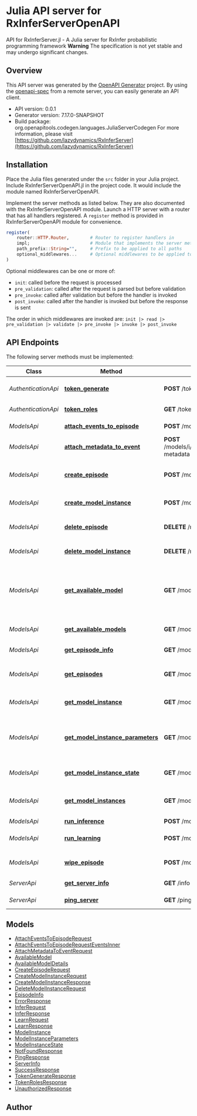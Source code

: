 # Julia API server for RxInferServerOpenAPI

API for RxInferServer.jl - A Julia server for RxInfer probabilistic programming framework
**Warning** The specification is not yet stable and may undergo significant changes.


## Overview
This API server was generated by the [OpenAPI Generator](https://openapi-generator.tech) project.  By using the [openapi-spec](https://openapis.org) from a remote server, you can easily generate an API client.

- API version: 0.0.1
- Generator version: 7.17.0-SNAPSHOT
- Build package: org.openapitools.codegen.languages.JuliaServerCodegen
For more information, please visit [https://github.com/lazydynamics/RxInferServer](https://github.com/lazydynamics/RxInferServer)


## Installation
Place the Julia files generated under the `src` folder in your Julia project. Include RxInferServerOpenAPI.jl in the project code.
It would include the module named RxInferServerOpenAPI.

Implement the server methods as listed below. They are also documented with the RxInferServerOpenAPI module.
Launch a HTTP server with a router that has all handlers registered. A `register` method is provided in RxInferServerOpenAPI module for convenience.

```julia
register(
    router::HTTP.Router,        # Router to register handlers in
    impl;                       # Module that implements the server methods
    path_prefix::String="",     # Prefix to be applied to all paths
    optional_middlewares...     # Optional middlewares to be applied to all handlers
)
```

Optional middlewares can be one or more of:
- `init`: called before the request is processed
- `pre_validation`: called after the request is parsed but before validation
- `pre_invoke`: called after validation but before the handler is invoked
- `post_invoke`: called after the handler is invoked but before the response is sent

The order in which middlewares are invoked are:
`init |> read |> pre_validation |> validate |> pre_invoke |> invoke |> post_invoke`


## API Endpoints

The following server methods must be implemented:

Class | Method | HTTP request | Description
------------ | ------------- | ------------- | -------------
*AuthenticationApi* | [**token_generate**](docs/AuthenticationApi.md#token_generate) | **POST** /token/generate | Generate authentication token
*AuthenticationApi* | [**token_roles**](docs/AuthenticationApi.md#token_roles) | **GET** /token/roles | Get token roles
*ModelsApi* | [**attach_events_to_episode**](docs/ModelsApi.md#attach_events_to_episode) | **POST** /models/i/{instance_id}/episodes/{episode_name}/attach-events | Attach events to an episode
*ModelsApi* | [**attach_metadata_to_event**](docs/ModelsApi.md#attach_metadata_to_event) | **POST** /models/i/{instance_id}/episodes/{episode_name}/events/{event_id}/attach-metadata | Attach metadata to an event
*ModelsApi* | [**create_episode**](docs/ModelsApi.md#create_episode) | **POST** /models/i/{instance_id}/create-episode | Create a new episode for a model instance
*ModelsApi* | [**create_model_instance**](docs/ModelsApi.md#create_model_instance) | **POST** /models/create-instance | Create a new model instance
*ModelsApi* | [**delete_episode**](docs/ModelsApi.md#delete_episode) | **DELETE** /models/i/{instance_id}/episodes/{episode_name} | Delete an episode for a model
*ModelsApi* | [**delete_model_instance**](docs/ModelsApi.md#delete_model_instance) | **DELETE** /models/i/{instance_id} | Delete a model instance
*ModelsApi* | [**get_available_model**](docs/ModelsApi.md#get_available_model) | **GET** /models/available/{model_name} | Get information about a specific model available for creation
*ModelsApi* | [**get_available_models**](docs/ModelsApi.md#get_available_models) | **GET** /models/available | Get models available for creation
*ModelsApi* | [**get_episode_info**](docs/ModelsApi.md#get_episode_info) | **GET** /models/i/{instance_id}/episodes/{episode_name} | Get episode information
*ModelsApi* | [**get_episodes**](docs/ModelsApi.md#get_episodes) | **GET** /models/i/{instance_id}/episodes | Get all episodes for a model instance
*ModelsApi* | [**get_model_instance**](docs/ModelsApi.md#get_model_instance) | **GET** /models/i/{instance_id} | Get model instance information
*ModelsApi* | [**get_model_instance_parameters**](docs/ModelsApi.md#get_model_instance_parameters) | **GET** /models/i/{instance_id}/parameters | Get the parameters of a model instance (current episode)
*ModelsApi* | [**get_model_instance_state**](docs/ModelsApi.md#get_model_instance_state) | **GET** /models/i/{instance_id}/state | Get the state of a model instance
*ModelsApi* | [**get_model_instances**](docs/ModelsApi.md#get_model_instances) | **GET** /models/instances | Get all created model instances
*ModelsApi* | [**run_inference**](docs/ModelsApi.md#run_inference) | **POST** /models/i/{instance_id}/infer | Run inference
*ModelsApi* | [**run_learning**](docs/ModelsApi.md#run_learning) | **POST** /models/i/{instance_id}/learn | Learn from previous observations
*ModelsApi* | [**wipe_episode**](docs/ModelsApi.md#wipe_episode) | **POST** /models/i/{instance_id}/episodes/{episode_name}/wipe | Wipe all events from an episode
*ServerApi* | [**get_server_info**](docs/ServerApi.md#get_server_info) | **GET** /info | Get server information
*ServerApi* | [**ping_server**](docs/ServerApi.md#ping_server) | **GET** /ping | Health check endpoint



## Models

 - [AttachEventsToEpisodeRequest](docs/AttachEventsToEpisodeRequest.md)
 - [AttachEventsToEpisodeRequestEventsInner](docs/AttachEventsToEpisodeRequestEventsInner.md)
 - [AttachMetadataToEventRequest](docs/AttachMetadataToEventRequest.md)
 - [AvailableModel](docs/AvailableModel.md)
 - [AvailableModelDetails](docs/AvailableModelDetails.md)
 - [CreateEpisodeRequest](docs/CreateEpisodeRequest.md)
 - [CreateModelInstanceRequest](docs/CreateModelInstanceRequest.md)
 - [CreateModelInstanceResponse](docs/CreateModelInstanceResponse.md)
 - [DeleteModelInstanceRequest](docs/DeleteModelInstanceRequest.md)
 - [EpisodeInfo](docs/EpisodeInfo.md)
 - [ErrorResponse](docs/ErrorResponse.md)
 - [InferRequest](docs/InferRequest.md)
 - [InferResponse](docs/InferResponse.md)
 - [LearnRequest](docs/LearnRequest.md)
 - [LearnResponse](docs/LearnResponse.md)
 - [ModelInstance](docs/ModelInstance.md)
 - [ModelInstanceParameters](docs/ModelInstanceParameters.md)
 - [ModelInstanceState](docs/ModelInstanceState.md)
 - [NotFoundResponse](docs/NotFoundResponse.md)
 - [PingResponse](docs/PingResponse.md)
 - [ServerInfo](docs/ServerInfo.md)
 - [SuccessResponse](docs/SuccessResponse.md)
 - [TokenGenerateResponse](docs/TokenGenerateResponse.md)
 - [TokenRolesResponse](docs/TokenRolesResponse.md)
 - [UnauthorizedResponse](docs/UnauthorizedResponse.md)



## Author



